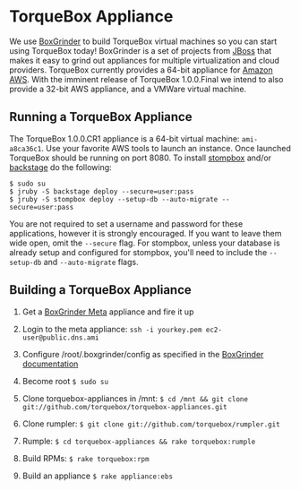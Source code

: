 # TorqueBox Appliance

We use [BoxGrinder](http://boxgrinder.org) to build TorqueBox virtual machines
so you can start using TorqueBox today!  BoxGrinder is a set of projects from
[JBoss](http://jboss.org) that makes it easy to grind out appliances for
multiple virtualization and cloud providers.  TorqueBox currently provides a
64-bit appliance for [Amazon AWS](http://aws.amazon.com).  With the imminent
release of TorqueBox 1.0.0.Final we intend to also provide a 32-bit AWS
appliance, and a VMWare virtual machine.


## Running a TorqueBox Appliance

The TorqueBox 1.0.0.CR1 appliance is a 64-bit virtual machine: `ami-a8ca36c1`.
Use your favorite AWS tools to launch an instance. Once launched TorqueBox
should be running on port 8080.  To install
[stompbox](http://github.com/torquebox/stompbox) and/or
[backstage](http://github.com/torquebox/backstage) do the following:

    $ sudo su
    $ jruby -S backstage deploy --secure=user:pass
    $ jruby -S stompbox deploy --setup-db --auto-migrate --secure=user:pass

You are not required to set a username and password for these applications,
however it is strongly encouraged.  If you want to leave them wide open, omit
the `--secure` flag.  For stompbox, unless your database is already setup and
configured for stompbox, you'll need to include the `--setup-db` and
`--auto-migrate` flags.

## Building a TorqueBox Appliance

1. Get a [BoxGrinder Meta](http://boxgrinder.org/download/boxgrinder-build-meta-appliance/) appliance and fire it up

2. Login to the meta appliance: `ssh -i yourkey.pem ec2-user@public.dns.ami`

3. Configure /root/.boxgrinder/config as specified in the [BoxGrinder
   documentation](http://boxgrinder.org/tutorials/boxgrinder-build-plugins/#Plugin_configuration)

4. Become root `$ sudo su`

5. Clone torquebox-appliances in /mnt: `$ cd /mnt && git clone
   git://github.com/torquebox/torquebox-appliances.git`

6. Clone rumpler: `$ git clone git://github.com/torquebox/rumpler.git`

7. Rumple: `$ cd torquebox-appliances && rake torquebox:rumple`

8. Build RPMs: `$ rake torquebox:rpm`

9. Build an appliance `$ rake appliance:ebs`



